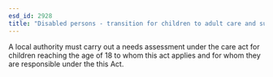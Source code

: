 ```yaml
---
esd_id: 2928
title: "Disabled persons - transition for children to adult care and support"
---
```


A local authority must carry out a needs assessment under the care act for children reaching the age of 18 to whom this act applies and for whom they are responsible under the this Act.

